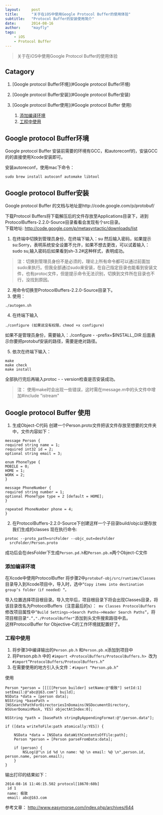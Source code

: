 ```yaml
---
layout:     post
title:      "关于在iOS中使用Google Protocol Buffer的使用体验"
subtitle:   "Protocol Buffer的安装使用简介"
date:       2014-08-16
author:     "mayfly"
tags:
    - iOS
    - Protocol Buffer
---
```


> 关于在iOS中使用Google Protocol Buffer的使用体验

## Catagory
1. [Google protocol Buffer环境](#Google protocol Buffer环境)

2. [Google protocol Buffer安装](#Google protocol Buffer安装)
3. [Google protocol Buffer使用](#Google protocol Buffer 使用)
    1. [添加编译环境](#添加编译环境)  
    2. [工程中使用](#工程中使用) 

## Google protocol Buffer环境

Google protocol Buffer 安装前需要的环境有GCC，和autoreconf的，安装GCC的的直接使用Xcode安装即可。

安装autoreconf，使用mac下命令：
```
sudo brew install autoconf automake libtool
```

## Google protocol Buffer安装
Google protocol Buffer 的文档与地址是http://code.google.com/p/protobuf/

下载Protocol Buffers将下载解压后的文件存放至Applications目录下，进到ProtocolBuffers-2.2.0-Source目录看看会发现有个src目录。  
下载地址: http://code.google.com/p/metasyntactic/downloads/list

1. 在终端中切换到管理员身份，在终端下输入：su 然后输入密码，如果提示 su:Sorry，表明系统安全设置不允许，如果不想去更改，可以试着输入：sudo su,输入密码后如果看到sh-3.2#这种样式，表明成功。
	
> 注：切换到管理员身份不是必须的，理论上所有命令都可以通过前面加sudo来执行。但我全部通过sudo来安装，在自己指定目录也能看到安装文件，也有protoc文件，但是提示命令无法识别，切换到文件所在目录也不行，没找到原因。
2. 用命令切换至ProtocolBuffers-2.2.0-Source目录下。
3.  使用：

```
./autogen.sh
```
4. 在终端下输入
``` 
./configure (如果说没有权限，chmod +x configure)
```
如果不是管理员身份，需要输入：./configure - -prefix=$INSTALL_DIR 后面表示你要把protobuf安装的路径，需要是绝对路径。

5. 依次在终端下输入：

```
make
make check
make install
```
全部执行完后再输入protoc - - version检查是否安装成功。

> 注： 使用make时会出现一些错误，这时需在message.m中的头文件中增加#include "istream"

## Google protocol Buffer 使用 
1. 生成Object-C代码
    创建一个Person.proto文件把该文件存放至想要的文件夹中，文件内容如下：

```
message Person {
required string name = 1;
required int32 id = 2;
optional string email = 3;

enum PhoneType {
MOBILE = 0;
HOME = 1;
WORK = 2;
}

message PhoneNumber {
required string number = 1;
optional PhoneType type = 2 [default = HOME];
}

repeated PhoneNumber phone = 4;
}
```

2. 在ProtocolBuffers-2.2.0-Source下创建这样一个子目录build/objc以便存放我们生成的classes
现在执行命令:
```
protoc --proto_path=srcFolder --objc_out=desFolder
  srcFolder/Person.proto
```
成功后会在desFolder下生成`Person.pd.h`和`Person.pb.m`两个Object-C文件

### 添加编译环境
在Xcode中使用ProtocolBuffer
将步骤2中`protobuf-obj/src/runtime/Classes`目录导入到Xcode项目中，导入时，选中`”Copy items into destination group‘s folder（if needed）“。` 

导入位置选择项目根目录。导入完毕后，项目根目录下将会出现Classes目录，将该目录改名为ProtocolBuffers（注意最后的s）：` mv Classes ProtocolBuffers`
修改项目属性中`”Build Settings–>Search Paths–>Header Search Paths”`，将项目根目录`“.”,"./ProtocolBuffer"`添加到头文件搜索路径中去。  
这样ProtocolBuffer for Objective-C的工作环境就配置好了。

### 工程中使用
1. 将步骤3中编译输出的`Person.pb.h` 和`Person.pb.m`添加到项目中
2. 将Person.pb.h 中的 `#import <ProtocolBuffers/ProtocolBuffers.h> `改为`#import”ProtocolBuffers/ProtocolBuffers.h”`
3. 在需要使用的地方引入头文件：`#import “Person.pb.h”`

使用
```
Person *person = [[[[[Person builder] setName:@"极致"] setId:1] setEmail:@"abc@163.com"] build];
NSData *data = [person data];
NSString *basePath = [NSSearchPathForDirectoriesInDomains(NSDocumentDirectory, NSUserDomainMask, YES) objectAtIndex:0];

NSString *path = [basePath stringByAppendingFormat:@"/person.data"];

if ([data writeToFile:path atomically:YES]) {

    NSData *data = [NSData dataWithContentsOfFile:path];
    Person *person = [Person parseFromData:data];
    
    if (person) {
        NSLog(@"\n id %d \n name: %@ \n email: %@ \n",person.id, person.name, person.email);
    }
}
```

输出打印的结果如下：

```
2014-08-16 11:46:15.502 protocol[18670:60b] 
 id 1 
 name: 极致 
 email: abc@163.com 
```


参考文章：
http://www.easymorse.com/index.php/archives/644  
